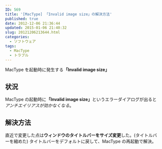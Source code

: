 ```yaml
---
ID: 569
title: '[MacType] 「Invalid image size」の解決方法'
published: true
date: 2012-12-06 21:36:44
updated: 2015-01-06 21:40:32
slug: 20121206213644.html
categories:
  - ソフトウェア
tags:
  - MacType
  - トラブル
---
```

MacType を起動時に発生する<strong>「Invalid image size」</strong>
<!--more-->
<h2>状況</h2>
MacType の起動時に<strong>「Invalid image size」</strong>というエラーダイアログが出ると<em>アンチエイリアスが効かなくなる</em>。

<h2>解決方法</h2>
直近で変更した点は<strong>ウィンドウのタイトルバーをサイズ変更</strong>した。(タイトルバーを縮めた)
タイトルバーをデフォルトに戻して、MacType の再起動で解決。